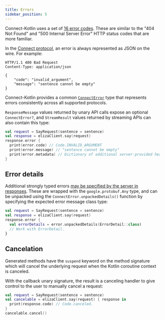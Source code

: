 ```yaml
---
title: Errors
sidebar_position: 5
---
```


Connect-Kotlin uses a set of [16 error codes](../protocol.md#error-codes).
These are similar to the "404 Not Found" and
"500 Internal Server Error" HTTP status codes that are more familiar.

In the [Connect protocol](../protocol.md), an error is
always represented as JSON on the wire. For example:

```
HTTP/1.1 400 Bad Request
Content-Type: application/json

{
    "code": "invalid_argument",
    "message": "sentence cannot be empty"
}
```

Connect-Kotlin provides a common [`ConnectError`][connect-error-source] type
that represents errors consistently across all supported protocols.

`ResponseMessage` values returned by unary API calls expose an
optional `ConnectError?`, and `StreamResult` values returned by
streaming APIs can also contain this type:

```kotlin
val request = SayRequest(sentence = sentence)
val response = elizaClient.say(request)
response.error {
  print(error.code) // Code.INVALID_ARGUMENT
  print(error.message) // "sentence cannot be empty"
  print(error.metadata) // Dictionary of additional server-provided headers/trailers
}
```

## Error details

Additional strongly typed errors
[may be specified by the server in responses](../protocol.md#error-end-stream).
These are wrapped with the `google.protobuf.Any` type,
and can be unpacked using the `ConnectError.unpackedDetails()` function by
specifying the expected error message class type:

```kotlin
val request = SayRequest(sentence = sentence)
val response = elizaClient.say(request)
response.error {
  val errorDetails = error.unpackedDetails(ErrorDetail::class)
  // Work with ErrorDetail.
}
```

## Cancelation

Generated methods have the `suspend` keyword on the method signature which will cancel the underlying
request when the Kotlin coroutine context is canceled.

With the callback unary signature, the result is a canceling handler
to give control to the user to manually cancel a request:

```kotlin
val request = SayRequest(sentence = sentence)
val cancelable = elizaClient.say(request) { response in
  print(response.code) // Code.canceled.
}
cancelable.cancel()
```

[connect-error-source]: https://github.com/bufbuild/connect-kotlin/blob/main/library/src/main/kotlin/build/buf/connect/ConnectError.kt
